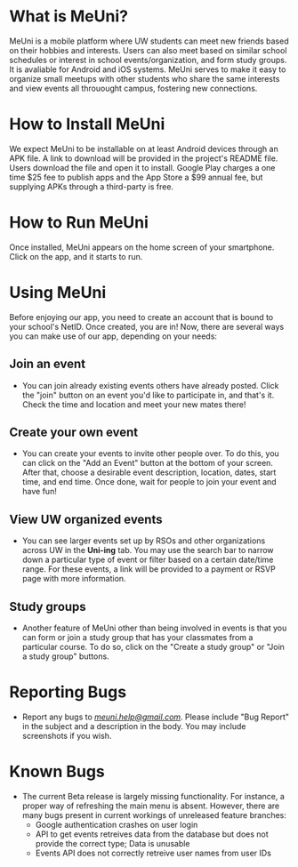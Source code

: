 # What is MeUni?
MeUni is a mobile platform where UW students can meet new friends based on their hobbies and interests. Users can also meet based on similar school schedules or interest in school events/organization, and form study groups. It is avaliable for Android and iOS systems. MeUni serves to make it easy to organize small meetups with other students who share the same interests and view events all throuought campus, fostering new connections.

# How to Install MeUni
We expect MeUni to be installable on at least Android devices through an APK file. A link to download will be provided in the project's README file. Users download the file and open it to install. Google Play charges a one time $25 fee to publish apps and the App Store a $99 annual fee, but supplying APKs through a third-party is free.

# How to Run MeUni
Once installed, MeUni appears on the home screen of your smartphone. Click on the app, and it starts to run.

# Using MeUni
Before enjoying our app, you need to create an account that is bound to your school's NetID. Once created, you are in! Now, there are several ways you can make use of our app, depending on your needs:

## Join an event
- You can join already existing events others have already posted. Click the "join" button on an event you'd like to participate in, and that's it. Check the time and location and meet your new mates there!

## Create your own event
- You can create your events to invite other people over. To do this, you can click on the "Add an Event" button at the bottom of your screen. After that, choose a desirable event description, location, dates, start time, and end time. Once done, wait for people to join your event and have fun!

## View UW organized events
- You can see larger events set up by RSOs and other organizations across UW in the **Uni-ing** tab. You may use the search bar to narrow down a particular type of event or filter based on a certain date/time range. For these events, a link will be provided to a payment or RSVP page with more information.

## Study groups
- Another feature of MeUni other than being involved in events is that you can form or join a study group that has your classmates from a particular course. To do so, click on the "Create a study group" or "Join a study group" buttons. 

# Reporting Bugs
- Report any bugs to *meuni.help@gmail.com*. Please include "Bug Report" in the subject and a description in the body. You may include screenshots if you wish.

# Known Bugs 
- The current Beta release is largely missing functionality. For instance, a proper way of refreshing the main menu is absent. However, there are many bugs present in current workings of unreleased feature branches:
    - Google authentication crashes on user login
    - API to get events retreives data from the database but does not provide the correct type; Data is unusable
    - Events API does not correctly retreive user names from user IDs
  
